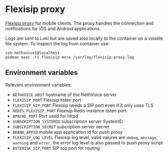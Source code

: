 # Flexisip proxy

[Flexisip proxy](https://www.linphone.org/technical-corner/flexisip) for mobile clients.
The proxy handles the connection and notifications for iOS and Android applications.

Logs are sent to Loki but are saved also locally to the container on a volatile file system.
To inspect the log from container use:
```
ssh nethvoice1@localhost
podman exec -ti flexisip more /var/log/flexisip-proxy.log
```

## Environment variables

Relevant environment variables:
- `NETHVOICE_HOST` hostname of the NethVoice server
- `FLEXISIP_PORT` Flexisip listen port
- `FLEXISIP_SIP_PORT` Flexisip needs a SIP port even if it only uses TLS
- `REDIS_FLEXISIP_PORT` Flexisip Redis instance listen port
- `APACHE_PORT` Port used for httpd
- `SUBSCRIPTION_SYSTEMID` subscription server SystemID
- `SUBSCRIPTION_SECRET` subcription server secret
- `BRAND_APPID` mobile app application id for push proxy
- `FLEXISIP_LOG_LEVEL` Flexisip log level, valid valures are `debug`, `message`, `warning` and `error`,
  the error log level is also passed to push proxy script
- `ASTERISK_SIP_PORT` SIP tcp port for routing
